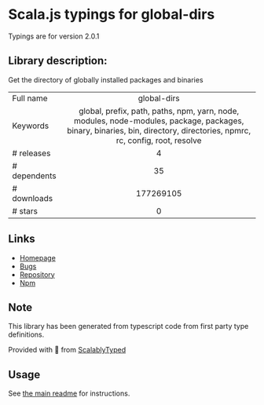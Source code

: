
# Scala.js typings for global-dirs

Typings are for version 2.0.1

## Library description:
Get the directory of globally installed packages and binaries

|                    |                 |
| ------------------ | :-------------: |
| Full name          | global-dirs |
| Keywords           | global, prefix, path, paths, npm, yarn, node, modules, node-modules, package, packages, binary, binaries, bin, directory, directories, npmrc, rc, config, root, resolve |
| # releases         | 4 |
| # dependents       | 35 |
| # downloads        | 177269105 |
| # stars            | 0 |

## Links
- [Homepage](https://github.com/sindresorhus/global-dirs#readme)
- [Bugs](https://github.com/sindresorhus/global-dirs/issues)
- [Repository](https://github.com/sindresorhus/global-dirs)
- [Npm](https://www.npmjs.com/package/global-dirs)
    


## Note
This library has been generated from typescript code from first party type definitions.

Provided with :purple_heart: from [ScalablyTyped](https://github.com/oyvindberg/ScalablyTyped)

## Usage
See [the main readme](../../readme.md) for instructions.


